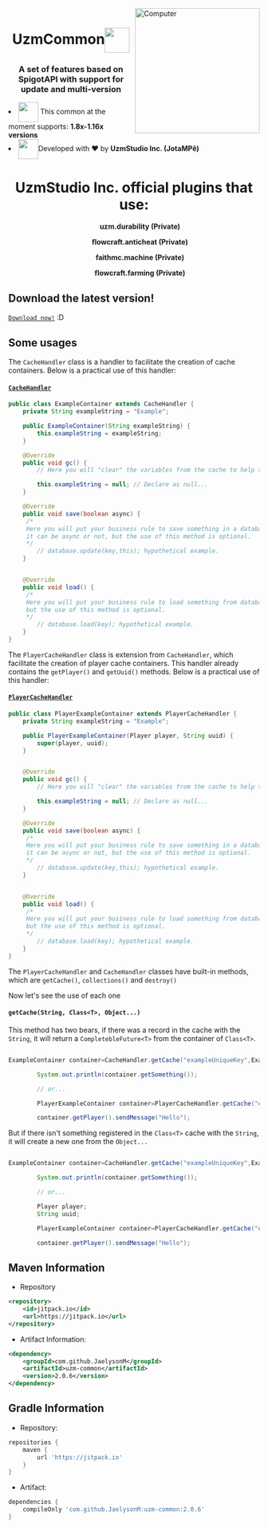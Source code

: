 <img src="https://i.pinimg.com/originals/2c/f3/0f/2cf30ffdbfa3db621d303e9575ff9e47.gif" width="250px" align="right" alt="Computer">
<h1 align="center">UzmCommon<img width="50px" align="center" src="https://www.fuyu.red/images/icons/atom.gif"></h1>
<h3 align="center">A set of features based on SpigotAPI with support for update and multi-version</h3>


<li align="left"><img align="center" width="40px" src="https://theminecrafthosting.com/img/JAR-Icons/papermc_logomark_500.png"> This common at the moment supports: <strong>1.8x-1.16x versions</strong></li>
<li align="left"><img align="center" width="40px" src="https://media2.giphy.com/media/6IAzxmKVaYDLFMe1Aw/giphy.gif">Developed with ❤️ by <strong>UzmStudio Inc. (JotaMPê)</strong></li>

<h1 align="center">UzmStudio Inc. official plugins that use:</h1>

 <div align="center" position="absolute">
    <ul><strong>uzm.durability (Private)</strong></ul>
    <ul><strong>flowcraft.anticheat (Private)</strong></ul>
    <ul><strong>faithmc.machine (Private)</strong></ul>
    <ul><strong>flowcraft.farming (Private)</strong></ul></div>

Download the latest version!
------
[`Download now!`](https://bit.ly/3pISxHh) :D

Some usages
------

The `CacheHandler` class is a handler to facilitate the creation of cache containers. Below is a practical use of this
handler:

#### [`CacheHandler`](https://github.com/JaelysonM/uzm-common/blob/5d11deb5b6999460beab13c5550be96d888fff40/Common/src/main/java/com/uzm/common/containers/cache/CacheHandler.java)

```java                                             
public class ExampleContainer extends CacheHandler {
    private String exampleString = "Example";

    public ExampleContainer(String exampleString) {
        this.exampleString = exampleString;
    }

    @Override
    public void gc() {
        // Here you will "clear" the variables from the cache to help the Garbage Collector.

        this.exampleString = null; // Declare as null...
    }

    @Override
    public void save(boolean async) {
     /*
     Here you will put your business rule to save something in a database,
     it can be async or not, but the use of this method is optional.
     */
        // database.update(key,this); hypothetical example.
    }


    @Override
    public void load() {
     /*
     Here you will put your business rule to load something from database,
     but the use of this method is optional.
     */
        // database.load(key); hypothetical example.
    }
}   
```

The `PlayerCacheHandler` class is extension from `CacheHandler`, which facilitate the creation of player cache
containers. This handler already contains the `getPlayer()` and `getUuid()` methods. Below is a practical use of this
handler:

#### [`PlayerCacheHandler`](https://github.com/JaelysonM/uzm-common/blob/5d11deb5b6999460beab13c5550be96d888fff40/Common/src/main/java/com/uzm/common/containers/cache/PlayerCacheHandler.java)

```java                                             
public class PlayerExampleContainer extends PlayerCacheHandler {
    private String exampleString = "Example";

    public PlayerExampleContainer(Player player, String uuid) {
        super(player, uuid);
    }


    @Override
    public void gc() {
        // Here you will "clear" the variables from the cache to help the Garbage Collector.

        this.exampleString = null; // Declare as null...
    }

    @Override
    public void save(boolean async) {
     /*
     Here you will put your business rule to save something in a database,
     it can be async or not, but the use of this method is optional.
     */
        // database.update(key,this); hypothetical example.
    }


    @Override
    public void load() {
     /*
     Here you will put your business rule to load something from database,
     but the use of this method is optional.
     */
        // database.load(key); hypothetical example.
    }
}
```

The `PlayerCacheHandler` and `CacheHandler` classes have built-in methods, which are `getCache()`, `collections()`
and `destroy()`

Now let's see the use of each one

#### `getCache(String, Class<T>, Object...)`

This method has two bears, if there was a record in the cache with the `String`, it will return a `CompletebleFuture<T>`
from the container of `Class<T>`.

```java

ExampleContainer container=CacheHandler.getCache("exampleUniqueKey",ExampleContainer.class).join();

        System.out.println(container.getSomething());

        // or...

        PlayerExampleContainer container=PlayerCacheHandler.getCache("exampleUniqueKey",PlayerExampleContainer.class).join();

        container.getPlayer().sendMessage("Hello");

```

But if there isn't something registered in the `Class<T>` cache with the `String`, it will create a new one from
the `Object...`

```java

ExampleContainer container=CacheHandler.getCache("exampleUniqueKey",ExampleContainer.class,"something").join();

        System.out.println(container.getSomething());

        // or...

        Player player;
        String uuid;

        PlayerExampleContainer container=PlayerCacheHandler.getCache("exampleUniqueKey",PlayerExampleContainer.class,player,uuid).join();

        container.getPlayer().sendMessage("Hello");

```

Maven Information
------

* Repository

```xml
<repository>
    <id>jitpack.io</id>
    <url>https://jitpack.io</url>
</repository>
```

* Artifact Information:

```xml
<dependency>
    <groupId>com.github.JaelysonM</groupId>
    <artifactId>uzm-common</artifactId>
    <version>2.0.6</version>
</dependency>
 ```

Gradle Information
------

* Repository:

```groovy
repositories {
    maven {
        url 'https://jitpack.io'
    }
}
```

* Artifact:

```groovy
dependencies {
    compileOnly 'com.github.JaelysonM:uzm-common:2.0.6'
}
```
